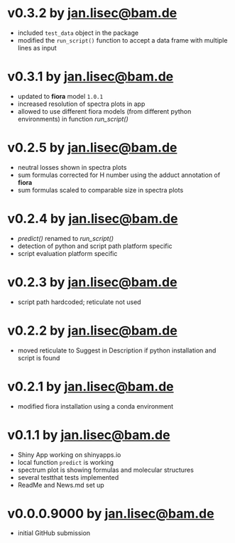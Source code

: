 # v0.3.2 by jan.lisec@bam.de

* included `test_data` object in the package
* modified the `run_script()` function to accept a data frame with multiple 
  lines as input

# v0.3.1 by jan.lisec@bam.de

* updated to **fiora** model `1.0.1`
* increased resolution of spectra plots in app
* allowed to use different fiora models (from different python environments)
  in function *run_script()*

# v0.2.5 by jan.lisec@bam.de

* neutral losses shown in spectra plots
* sum formulas corrected for H number using the adduct annotation of **fiora**
* sum formulas scaled to comparable size in spectra plots

# v0.2.4 by jan.lisec@bam.de

* *predict()* renamed to *run_script()*
* detection of python and script path platform specific
* script evaluation platform specific

# v0.2.3 by jan.lisec@bam.de

* script path hardcoded; reticulate not used

# v0.2.2 by jan.lisec@bam.de

* moved reticulate to Suggest in Description if python installation and script is found

# v0.2.1 by jan.lisec@bam.de

* modified fiora installation using a conda environment

# v0.1.1 by jan.lisec@bam.de

* Shiny App working on shinyapps.io
* local function `predict` is working
* spectrum plot is showing formulas and molecular structures
* several testthat tests implemented
* ReadMe and News.md set up

# v0.0.0.9000 by jan.lisec@bam.de

* initial GitHub submission
